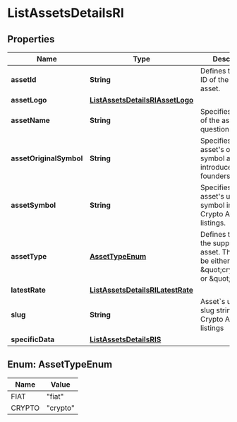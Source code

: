 

# ListAssetsDetailsRI


## Properties

Name | Type | Description | Notes
------------ | ------------- | ------------- | -------------
**assetId** | **String** | Defines the unique ID of the specific asset. | 
**assetLogo** | [**ListAssetsDetailsRIAssetLogo**](ListAssetsDetailsRIAssetLogo.md) |  | 
**assetName** | **String** | Specifies the name of the asset in question. | 
**assetOriginalSymbol** | **String** | Specifies the asset&#39;s original symbol as introduced by its founders. | 
**assetSymbol** | **String** | Specifies the asset&#39;s unique symbol in the Crypto APIs listings. | 
**assetType** | [**AssetTypeEnum**](#AssetTypeEnum) | Defines the type of the supported asset. This could be either \&quot;crypto\&quot; or \&quot;fiat\&quot;. | 
**latestRate** | [**ListAssetsDetailsRILatestRate**](ListAssetsDetailsRILatestRate.md) |  | 
**slug** | **String** | Asset&#x60;s unique slug string in Crypto APIs listings |  [optional]
**specificData** | [**ListAssetsDetailsRIS**](ListAssetsDetailsRIS.md) |  | 



## Enum: AssetTypeEnum

Name | Value
---- | -----
FIAT | &quot;fiat&quot;
CRYPTO | &quot;crypto&quot;



